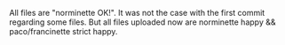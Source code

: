 All files are "norminette OK!". It was not the case with the first commit regarding some files. But all files uploaded now are norminette happy && paco/francinette strict happy.
